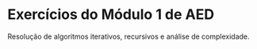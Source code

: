 # Exercícios do Módulo 1 de AED
Resolução de algoritmos iterativos, recursivos e análise de complexidade.
